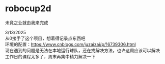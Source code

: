 # robocup2d
未竟之业就由我来完成

3/13/2025\
从0接手了这个项目，想着得记录点东西吧\
环境的配置：https://www.cnblogs.com/juzaizai/p/16739306.html \
现在遇到的问题是无法在本地运行球队，还在找解决方法，也许这周应该可以解决\
工作日的课程太多了，周末再集中精力解决一下
